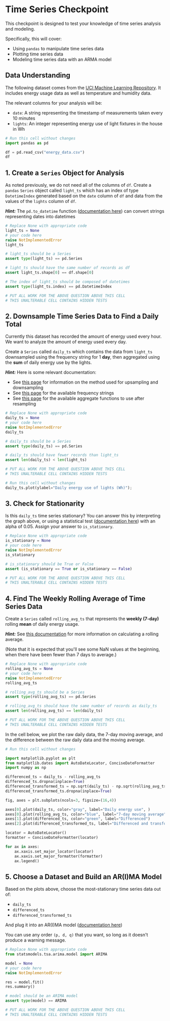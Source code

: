 # Time Series Checkpoint

This checkpoint is designed to test your knowledge of time series analysis and modeling.

Specifically, this will cover:

* Using `pandas` to manipulate time series data
* Plotting time series data
* Modeling time series data with an ARMA model

## Data Understanding

The following dataset comes from the [UCI Machine Learning Repository](https://archive.ics.uci.edu/ml/datasets/Appliances+energy+prediction). It includes energy usage data as well as temperature and humidity data.

The relevant columns for your analysis will be:

* `date`: A string representing the timestamp of measurements taken every 10 minutes
* `lights`: An integer representing energy use of light fixtures in the house in Wh


```python
# Run this cell without changes
import pandas as pd

df = pd.read_csv("energy_data.csv")
df
```

## 1. Create a `Series` Object for Analysis

As noted previously, we do not need all of the columns of `df`. Create a `pandas` `Series` object called `light_ts` which has an index of type `DatetimeIndex` generated based on the `date` column of `df` and data from the values of the `lights` column of `df`.

***Hint:*** The `pd.to_datetime` function ([documentation here](https://pandas.pydata.org/pandas-docs/stable/reference/api/pandas.to_datetime.html)) can convert strings representing dates into datetimes


```python
# Replace None with appropriate code
light_ts = None
# your code here
raise NotImplementedError
light_ts
```


```python
# light_ts should be a Series
assert type(light_ts) == pd.Series

# light_ts should have the same number of records as df
assert light_ts.shape[0] == df.shape[0]

# The index of light_ts should be composed of datetimes
assert type(light_ts.index) == pd.DatetimeIndex

# PUT ALL WORK FOR THE ABOVE QUESTION ABOVE THIS CELL
# THIS UNALTERABLE CELL CONTAINS HIDDEN TESTS
```

## 2. Downsample Time Series Data to Find a Daily Total

Currently this dataset has recorded the amount of energy used every hour. We want to analyze the amount of energy used every day.

Create a `Series` called `daily_ts` which contains the data from `light_ts` downsampled using the frequency string for 1 **day**, then aggregated using the **sum** of daily energy use by the lights.

***Hint:*** Here is some relevant documentation:

* See [this page](https://pandas.pydata.org/pandas-docs/stable/reference/api/pandas.Series.resample.html#pandas.Series.resample) for information on the method used for upsampling and downsampling
* See [this page](https://pandas.pydata.org/pandas-docs/stable/user_guide/timeseries.html#dateoffset-objects) for the available frequency strings
* See [this page](https://pandas.pydata.org/docs/reference/resampling.html#computations-descriptive-stats) for the available aggregate functions to use after resampling


```python
# Replace None with appropriate code
daily_ts = None
# your code here
raise NotImplementedError
daily_ts
```


```python
# daily_ts should be a Series
assert type(daily_ts) == pd.Series

# daily_ts should have fewer records than light_ts
assert len(daily_ts) < len(light_ts)

# PUT ALL WORK FOR THE ABOVE QUESTION ABOVE THIS CELL
# THIS UNALTERABLE CELL CONTAINS HIDDEN TESTS
```


```python
# Run this cell without changes
daily_ts.plot(ylabel="Daily energy use of lights (Wh)");
```

## 3. Check for Stationarity

Is this `daily_ts` time series stationary? You can answer this by interpreting the graph above, or using a statistical test ([documentation here](https://www.statsmodels.org/dev/generated/statsmodels.tsa.stattools.adfuller.html)) with an alpha of 0.05. Assign your answer to `is_stationary`.


```python
# Replace None with appropriate code
is_stationary = None
# your code here
raise NotImplementedError
is_stationary
```


```python
# is_stationary should be True or False
assert (is_stationary == True or is_stationary == False)

# PUT ALL WORK FOR THE ABOVE QUESTION ABOVE THIS CELL
# THIS UNALTERABLE CELL CONTAINS HIDDEN TESTS
```

## 4. Find The Weekly Rolling Average of Time Series Data

Create a `Series` called `rolling_avg_ts` that represents the **weekly (7-day)** rolling **mean** of daily energy usage.

***Hint:*** See [this documentation](https://pandas.pydata.org/docs/reference/api/pandas.Series.rolling.html) for more information on calculating a rolling average.

(Note that it is expected that you'll see some NaN values at the beginning, when there have been fewer than 7 days to average.)


```python
# Replace None with appropriate code
rolling_avg_ts = None
# your code here
raise NotImplementedError
rolling_avg_ts
```


```python
# rolling_avg_ts should be a Series
assert type(rolling_avg_ts) == pd.Series

# rolling_avg_ts should have the same number of records as daily_ts
assert len(rolling_avg_ts) == len(daily_ts)

# PUT ALL WORK FOR THE ABOVE QUESTION ABOVE THIS CELL
# THIS UNALTERABLE CELL CONTAINS HIDDEN TESTS
```

In the cell below, we plot the raw daily data, the 7-day moving average, and the difference between the raw daily data and the moving average.


```python
# Run this cell without changes

import matplotlib.pyplot as plt
from matplotlib.dates import AutoDateLocator, ConciseDateFormatter
import numpy as np

differenced_ts = daily_ts - rolling_avg_ts
differenced_ts.dropna(inplace=True)
differenced_transformed_ts = np.sqrt(daily_ts) - np.sqrt(rolling_avg_ts)
differenced_transformed_ts.dropna(inplace=True)

fig, axes = plt.subplots(ncols=3, figsize=(16,4))

axes[0].plot(daily_ts, color="gray", label="Daily energy use", )
axes[0].plot(rolling_avg_ts, color="blue", label="7-day moving average")
axes[1].plot(differenced_ts, color="green", label="Differenced")
axes[2].plot(differenced_transformed_ts, label="Differenced and transformed")

locator = AutoDateLocator()
formatter = ConciseDateFormatter(locator)

for ax in axes:
    ax.xaxis.set_major_locator(locator)
    ax.xaxis.set_major_formatter(formatter)
    ax.legend()
```

## 5. Choose a Dataset and Build an AR(I)MA Model

Based on the plots above, choose the most-stationary time series data out of:

* `daily_ts`
* `differenced_ts`
* `differenced_transformed_ts`

And plug it into an AR(I)MA model ([documentation here](https://www.statsmodels.org/dev/generated/statsmodels.tsa.arima.model.ARIMA.html))

You can use any order `(p, d, q)` that you want, so long as it doesn't produce a warning message.


```python
# Replace None with appropriate code
from statsmodels.tsa.arima.model import ARIMA

model = None
# your code here
raise NotImplementedError

res = model.fit()
res.summary()
```


```python
# model should be an ARIMA model
assert type(model) == ARIMA

# PUT ALL WORK FOR THE ABOVE QUESTION ABOVE THIS CELL
# THIS UNALTERABLE CELL CONTAINS HIDDEN TESTS
```
